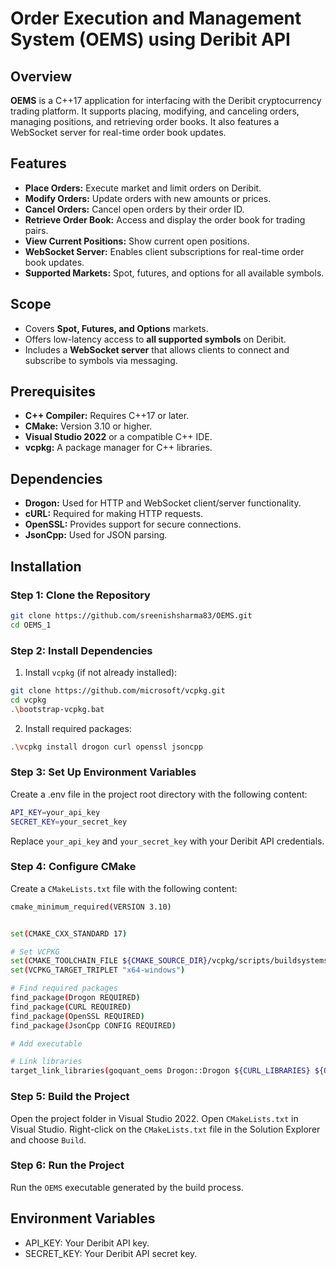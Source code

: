 # Order Execution and Management System (OEMS) using Deribit API

## Overview

**OEMS** is a C++17 application for interfacing with the Deribit cryptocurrency trading platform. It supports placing, modifying, and canceling orders, managing positions, and retrieving order books. It also features a WebSocket server for real-time order book updates.

## Features

- **Place Orders:** Execute market and limit orders on Deribit.
- **Modify Orders:**  Update orders with new amounts or prices.
- **Cancel Orders:** Cancel open orders by their order ID.
- **Retrieve Order Book:** Access and display the order book for trading pairs.
- **View Current Positions:** Show current open positions.
- **WebSocket Server:** Enables client subscriptions for real-time order book updates.
- **Supported Markets:** Spot, futures, and options for all available symbols.

## Scope

- Covers **Spot, Futures, and Options** markets.
- Offers low-latency access to **all supported symbols** on Deribit.
- Includes a **WebSocket server** that allows clients to connect and subscribe to symbols via messaging.

## Prerequisites

- **C++ Compiler:** Requires C++17 or later.
- **CMake:** Version 3.10 or higher.
- **Visual Studio 2022** or a compatible C++ IDE.
- **vcpkg:** A package manager for C++ libraries.

## Dependencies

- **Drogon:** Used for HTTP and WebSocket client/server functionality.
- **cURL:** Required for making HTTP requests.
- **OpenSSL:** Provides support for secure connections.
- **JsonCpp:** Used for JSON parsing.

## Installation

### Step 1: Clone the Repository

```bash
git clone https://github.com/sreenishsharma83/OEMS.git
cd OEMS_1
```

### Step 2: Install Dependencies

1. Install `vcpkg` (if not already installed):
```bash
git clone https://github.com/microsoft/vcpkg.git
cd vcpkg
.\bootstrap-vcpkg.bat
```
2. Install required packages:

```bash
.\vcpkg install drogon curl openssl jsoncpp
```

### Step 3: Set Up Environment Variables
Create a .env file in the project root directory with the following content:
```bash
API_KEY=your_api_key
SECRET_KEY=your_secret_key
```
Replace `your_api_key` and `your_secret_key` with your Deribit API credentials.

### Step 4: Configure CMake
Create a `CMakeLists.txt` file with the following content:
```bash
cmake_minimum_required(VERSION 3.10)


set(CMAKE_CXX_STANDARD 17)

# Set VCPKG
set(CMAKE_TOOLCHAIN_FILE ${CMAKE_SOURCE_DIR}/vcpkg/scripts/buildsystems/vcpkg.cmake)
set(VCPKG_TARGET_TRIPLET "x64-windows")

# Find required packages
find_package(Drogon REQUIRED)
find_package(CURL REQUIRED)
find_package(OpenSSL REQUIRED)
find_package(JsonCpp CONFIG REQUIRED)

# Add executable

# Link libraries
target_link_libraries(goquant_oems Drogon::Drogon ${CURL_LIBRARIES} ${OPENSSL_LIBRARIES} JsonCpp::JsonCpp)
```

### Step 5: Build the Project
Open the project folder in Visual Studio 2022.
Open `CMakeLists.txt` in Visual Studio.
Right-click on the `CMakeLists.txt` file in the Solution Explorer and choose `Build`.

### Step 6: Run the Project
Run the `OEMS` executable generated by the build process.     
## Environment Variables
- API_KEY: Your Deribit API key.
- SECRET_KEY: Your Deribit API secret key.

